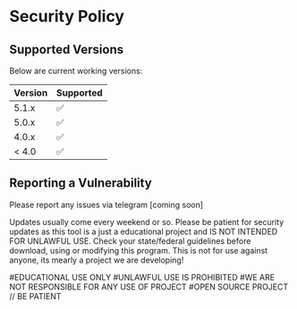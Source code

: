 # Security Policy

## Supported Versions

Below are current working versions:

| Version | Supported          |
| ------- | ------------------ |
| 5.1.x   | ✅                |
| 5.0.x   | ✅                |
| 4.0.x   | ✅                |
| < 4.0   | ✅                |

## Reporting a Vulnerability

Please report any issues via telegram [coming soon]

Updates usually come every weekend or so. Please be patient for security updates as this tool is a just a educational project and IS NOT INTENDED FOR UNLAWFUL USE. 
Check your state/federal guidelines before download, using or modifying this program. This is not for use against anyone, its mearly a project we are developing!

#EDUCATIONAL USE ONLY
#UNLAWFUL USE IS PROHIBITED
#WE ARE NOT RESPONSIBLE FOR ANY USE OF PROJECT
#OPEN SOURCE PROJECT // BE PATIENT
